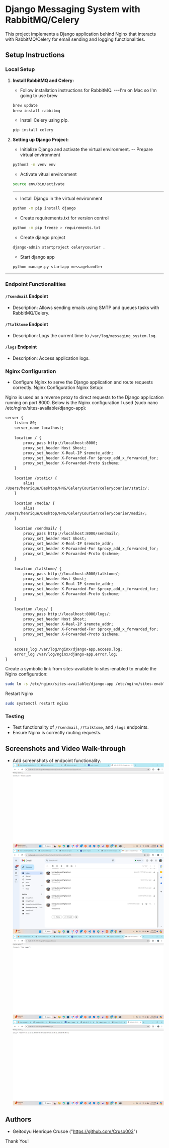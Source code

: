 # Django Messaging System with RabbitMQ/Celery

This project implements a Django application behind Nginx that interacts with RabbitMQ/Celery for email sending and logging functionalities.

## Setup Instructions

### Local Setup

1. **Install RabbitMQ and Celery:**
   - Follow installation instructions for RabbitMQ.
   ---I'm on Mac so I'm going to use brew
   ```zsh
   brew update
   brew install rabbitmq
   ```
   - Install Celery using pip.
   ```zsh
   pip install celery
   ```

2. **Setting up Django Project:**
   - Initialize Django and activate the virtual environment.
   -- Prepare virtual environment
   ```zsh
   python3 -m venv env
   ```
   - Activate vitual environment
   ```zsh
   source env/bin/activate
   ```
   --------------------------------------------
   - Install Django in the virtual environment
   ```zsh
   python -m pip install django
   ```
   - Create requirements.txt for version control
   ```zsh
   python -m pip freeze > requirements.txt
   ```
   - Create django project
   ```zsh
   django-admin startproject celerycourier .
   ```
   - Start django app
   ```zsh
   python manage.py startapp messagehandler 
   ```
--------------------------------------------------

### Endpoint Functionalities

#### `/?sendmail` Endpoint

- Description: Allows sending emails using SMTP and queues tasks with RabbitMQ/Celery.

#### `/?talktome` Endpoint

- Description: Logs the current time to `/var/log/messaging_system.log`.

#### `/logs` Endpoint

- Description: Access application logs.

### Nginx Configuration

- Configure Nginx to serve the Django application and route requests correctly.
Nginx Configuration
Nginx Setup:

Nginx is used as a reverse proxy to direct requests to the Django application running on port 8000. Below is the Nginx configuration I used (sudo nano /etc/nginx/sites-available/django-app):

```nginx
server {
    listen 80;
    server_name localhost;

    location / {
        proxy_pass http://localhost:8000;
        proxy_set_header Host $host;
        proxy_set_header X-Real-IP $remote_addr;
        proxy_set_header X-Forwarded-For $proxy_add_x_forwarded_for;
        proxy_set_header X-Forwarded-Proto $scheme;
    }

    location /static/ {
        alias /Users/henrique/Desktop/HNG/CeleryCourier/celerycourier/static/;
    }

    location /media/ {
        alias /Users/henrique/Desktop/HNG/CeleryCourier/celerycourier/media/;
    }

    location /sendmail/ {
        proxy_pass http://localhost:8000/sendmail/;
        proxy_set_header Host $host;
        proxy_set_header X-Real-IP $remote_addr;
        proxy_set_header X-Forwarded-For $proxy_add_x_forwarded_for;
        proxy_set_header X-Forwarded-Proto $scheme;
    }

    location /talktome/ {
        proxy_pass http://localhost:8000/talktome/;
        proxy_set_header Host $host;
        proxy_set_header X-Real-IP $remote_addr;
        proxy_set_header X-Forwarded-For $proxy_add_x_forwarded_for;
        proxy_set_header X-Forwarded-Proto $scheme;
    }

    location /logs/ {
        proxy_pass http://localhost:8000/logs/;
        proxy_set_header Host $host;
        proxy_set_header X-Real-IP $remote_addr;
        proxy_set_header X-Forwarded-For $proxy_add_x_forwarded_for;
        proxy_set_header X-Forwarded-Proto $scheme;
    }

    access_log /var/log/nginx/django-app.access.log;
    error_log /var/log/nginx/django-app.error.log;
}
```
Create a symbolic link from sites-available to sites-enabled to enable the Nginx configuration:
```bash
sudo ln -s /etc/nginx/sites-available/django-app /etc/nginx/sites-enabled/
```
Restart Nginx
```bash
sudo systemctl restart nginx
```


### Testing

- Test functionality of `/?sendmail`, `/?talktome`, and `/logs` endpoints.
- Ensure Nginx is correctly routing requests.

## Screenshots and Video Walk-through

- Add screenshots of endpoint functionality.
![Screnshot1](screenshots/ss1.png)
![Screnshot2](screenshots/ss2.png)
![Screnshot3](screenshots/ss3.png)
![Screnshot4](screenshots/ss4.png)


## Authors

- Geitodyu Henrique Crusoe ("https://github.com/Cruso003")

Thank You!

